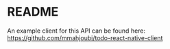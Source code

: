 # README

An example client for this API can be found here: https://github.com/mmahjoubi/todo-react-native-client
